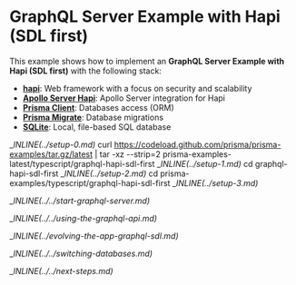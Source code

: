 # GraphQL Server Example with Hapi (SDL first)

This example shows how to implement an **GraphQL Server Example with Hapi (SDL first)** with the following stack:

- [**hapi**](https://hapi.dev/): Web framework with a focus on security and scalability
- [**Apollo Server Hapi**](https://github.com/apollographql/apollo-server/tree/main/packages/apollo-server-hapi): Apollo Server integration for Hapi
- [**Prisma Client**](https://www.prisma.io/docs/concepts/components/prisma-client): Databases access (ORM)                  
- [**Prisma Migrate**](https://www.prisma.io/docs/concepts/components/prisma-migrate): Database migrations               
- [**SQLite**](https://www.sqlite.org/index.html): Local, file-based SQL database

__INLINE(../_setup-0.md)__
curl https://codeload.github.com/prisma/prisma-examples/tar.gz/latest | tar -xz --strip=2 prisma-examples-latest/typescript/graphql-hapi-sdl-first
__INLINE(../_setup-1.md)__
cd graphql-hapi-sdl-first
__INLINE(../_setup-2.md)__
cd prisma-examples/typescript/graphql-hapi-sdl-first
__INLINE(../_setup-3.md)__

__INLINE(../../_start-graphql-server.md)__

__INLINE(../../_using-the-graphql-api.md)__

__INLINE(../_evolving-the-app-graphql-sdl.md)__

__INLINE(../../_switching-databases.md)__

__INLINE(../../_next-steps.md)__
